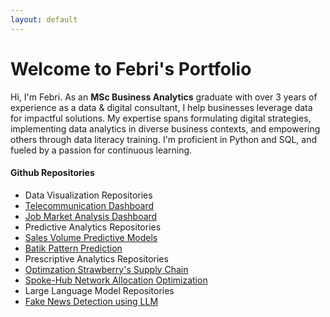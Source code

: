 ```yaml
---
layout: default
---
```


# Welcome to Febri's Portfolio

Hi, I'm Febri. As an **MSc Business Analytics** graduate with over 3 years of experience as a data & digital consultant, I help businesses leverage data for impactful solutions. My expertise spans formulating digital strategies, implementing data analytics in diverse business contexts, and empowering others through data literacy training. I'm proficient in Python and SQL, and fueled by a passion for continuous learning.


<!-- Text can be **bold**, _italic_, or ~~strikethrough~~.

[Link to another page](./another-page.html).

Febri is channgine something here
 -->



<!-- # Header 1

This is a normal paragraph following a header. GitHub is a code hosting platform for version control and collaboration. It lets you and others work together on projects from anywhere.

## Header 2

> This is a blockquote following a header.
>
> When something is important enough, you do it even if the odds are not in your favor.

### Header 3

```js
// Javascript code with syntax highlighting.
var fun = function lang(l) {
  dateformat.i18n = require('./lang/' + l)
  return true;
}
```

```ruby
# Ruby code with syntax highlighting
GitHubPages::Dependencies.gems.each do |gem, version|
  s.add_dependency(gem, "= #{version}")
end
``` -->

#### Github Repositories

-   Data Visualization Repositories
  - [Telecommunication Dashboard](https://github.com/FebrianiFR/telecom-dashboard)
  - [Job Market Analysis Dashboard](https://github.com/FebrianiFR/job-market-analysis)
-   Predictive Analytics Repositories
  - [Sales Volume Predictive Models](https://github.com/FebrianiFR/sales-volume-prediction)
  - [Batik Pattern Prediction](https://github.com/FebrianiFR/ambhatik)
-   Prescriptive Analytics Repositories
  - [Optimzation Strawberry's Supply Chain]()
  - [Spoke-Hub Network Allocation Optimization]()
-   Large Language Model Repositories
  - [Fake News Detection using LLM](https://github.com/FebrianiFR/llm-group-project)

<!-- ##### Header 5

1.  This is an ordered list following a header.
2.  This is an ordered list following a header.
3.  This is an ordered list following a header. -->

<!-- ###### Header 6

| head1        | head two          | three |
|:-------------|:------------------|:------|
| ok           | good swedish fish | nice  |
| out of stock | good and plenty   | nice  |
| ok           | good `oreos`      | hmm   |
| ok           | good `zoute` drop | yumm  |

### There's a horizontal rule below this.

* * *



### And an ordered list:

1.  Item one
1.  Item two
1.  Item three
1.  Item four

### And a nested list:

- level 1 item
  - level 2 item
  - level 2 item
    - level 3 item
    - level 3 item
- level 1 item
  - level 2 item
  - level 2 item
  - level 2 item
- level 1 item
  - level 2 item
  - level 2 item
- level 1 item

### Small image

![Octocat](https://github.githubassets.com/images/icons/emoji/octocat.png)

### Large image

![Branching](https://guides.github.com/activities/hello-world/branching.png)


### Definition lists can be used with HTML syntax.

<dl>
<dt>Name</dt>
<dd>Godzilla</dd>
<dt>Born</dt>
<dd>1952</dd>
<dt>Birthplace</dt>
<dd>Japan</dd>
<dt>Color</dt>
<dd>Green</dd>
</dl>

```
Long, single-line code blocks should not wrap. They should horizontally scroll if they are too long. This line should be long enough to demonstrate this.
```

```
The final element.
``` -->
